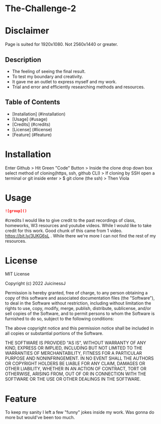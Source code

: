 # The-Challenge-2

# Disclaimer
Page is suited for 1920x1080. Not 2560x1440 or greater.

## Description

- The feeling of seeing the final result.
- To test my boundary and creativity.
- It gave me an outlet to express myself and my work.
- Trial and error and efficiently researching methods and resources. 

## Table of Contents

- [Installation] (#installation)
- [Usage] (#usage)
- [Credits] (#credits)
- [License] (#license)
- [Feature] (#feature)

# Installation
Enter Github > Hit Green "Code" Button > Inside the clone drop down box select method of cloning(https, ssh, github CLI) > If cloning by SSH open a terminal or git inside enter > $ git clone (the ssh) > Then Viola

# Usage
```md
![group]()
```
#credits
I would like to give credit to the past recordings of class, homeworks, W3 resources and youtube videos. While I would like to take credit for this work. Good chunk of this came from 1 video. https://bit.ly/3UKG6sL . While there we're more I can not find the rest of my resources.

# License
MIT License

Copyright (c) 2022 JuicinessJ

Permission is hereby granted, free of charge, to any person obtaining a copy
of this software and associated documentation files (the "Software"), to deal
in the Software without restriction, including without limitation the rights
to use, copy, modify, merge, publish, distribute, sublicense, and/or sell
copies of the Software, and to permit persons to whom the Software is
furnished to do so, subject to the following conditions:

The above copyright notice and this permission notice shall be included in all
copies or substantial portions of the Software.

THE SOFTWARE IS PROVIDED "AS IS", WITHOUT WARRANTY OF ANY KIND, EXPRESS OR
IMPLIED, INCLUDING BUT NOT LIMITED TO THE WARRANTIES OF MERCHANTABILITY,
FITNESS FOR A PARTICULAR PURPOSE AND NONINFRINGEMENT. IN NO EVENT SHALL THE
AUTHORS OR COPYRIGHT HOLDERS BE LIABLE FOR ANY CLAIM, DAMAGES OR OTHER
LIABILITY, WHETHER IN AN ACTION OF CONTRACT, TORT OR OTHERWISE, ARISING FROM,
OUT OF OR IN CONNECTION WITH THE SOFTWARE OR THE USE OR OTHER DEALINGS IN THE
SOFTWARE.

# Feature
To keep my sanity I left a few "funny" jokes inside my work. Was gonna do more but would've been too much. 
